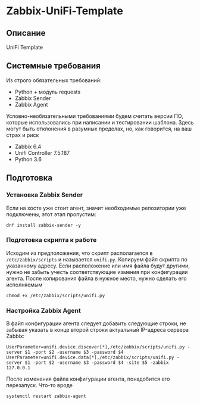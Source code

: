 # Zabbix-UniFi-Template

## Описание
UniFi Template

## Системные требования
Из строго обязательных требований:
* Python + модуль requests
* Zabbix Sender
* Zabbix Agent
  
Условно-необязательными требованиями будем считать версии ПО, которые использовались при написании и тестировании шаблона. Здесь могут быть отклонения в разумных пределах, но, как говорится, на ваш страх и риск
* Zabbix 6.4
* Unifi Controller  7.5.187
* Python 3.6

##  Подготовка

### Установка Zabbix Sender
Если на хосте уже стоит агент, значит необходимые репозитории уже подключены, этот этап пропустим:
```
dnf install zabbix-sender -y
```

### Подготовка скрипта к работе
Исходим из предположения, что скрипт располагается в `/etc/zabbix/scripts` и называется `unifi.py`. Копируем файл скрипта по указанному адресу. Если расположение или имя файла будут другими, нужно не забыть учесть соответствующие измения при конфигурации агента. После копирования файла в нужное место, нужно сделать его исполняемым
```
chmod +x /etc/zabbix/scripts/unifi.py
```


### Настройка Zabbix Agent
В файл конфигурации агента следует добавить следующие строки, не забывая указать в конце второй строки актуальный IP-адреса сервера Zabbix:
```
UserParameter=unifi.device.discover[*],/etc/zabbix/scripts/unifi.py -server $1 -port $2 -username $3 -password $4
UserParameter=unifi.device.data[*],/etc/zabbix/scripts/unifi.py -server $1 -port $2 -username $3 -password $4 -site $5 -zabbix 127.0.0.1
```
После изменения файла конфигурации агента, понадобится его перезапуск. Что-то вроде
```
systemctl restart zabbix-agent
```

